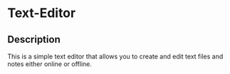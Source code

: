 # Text-Editor

## Description
This is a simple text editor that allows you to create and edit text files and notes either online or offline. 